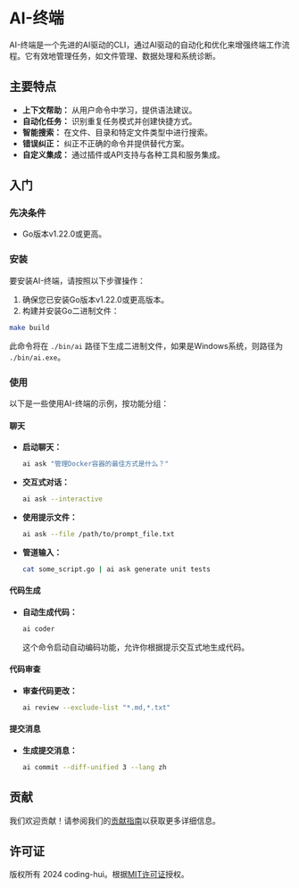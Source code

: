 # AI-终端

AI-终端是一个先进的AI驱动的CLI，通过AI驱动的自动化和优化来增强终端工作流程。它有效地管理任务，如文件管理、数据处理和系统诊断。

## 主要特点

- **上下文帮助：** 从用户命令中学习，提供语法建议。
- **自动化任务：** 识别重复任务模式并创建快捷方式。
- **智能搜索：** 在文件、目录和特定文件类型中进行搜索。
- **错误纠正：** 纠正不正确的命令并提供替代方案。
- **自定义集成：** 通过插件或API支持与各种工具和服务集成。

## 入门

### 先决条件

- Go版本v1.22.0或更高。

### 安装

要安装AI-终端，请按照以下步骤操作：

1. 确保您已安装Go版本v1.22.0或更高版本。
2. 构建并安装Go二进制文件：

```sh
make build
```

此命令将在 `./bin/ai` 路径下生成二进制文件，如果是Windows系统，则路径为 `./bin/ai.exe`。

### 使用

以下是一些使用AI-终端的示例，按功能分组：

#### 聊天

- **启动聊天：**
  ```sh
  ai ask "管理Docker容器的最佳方式是什么？"
  ```

- **交互式对话：**
  ```sh
  ai ask --interactive
  ```

- **使用提示文件：**
  ```sh
  ai ask --file /path/to/prompt_file.txt
  ```

- **管道输入：**
  ```sh
  cat some_script.go | ai ask generate unit tests
  ```

#### 代码生成

- **自动生成代码：**
  ```sh
  ai coder
  ```
  这个命令启动自动编码功能，允许你根据提示交互式地生成代码。

#### 代码审查

- **审查代码更改：**
  ```sh
  ai review --exclude-list "*.md,*.txt"
  ```

#### 提交消息

- **生成提交消息：**
  ```sh
  ai commit --diff-unified 3 --lang zh
  ```

## 贡献

我们欢迎贡献！请参阅我们的[贡献指南](CONTRIBUTING_zh.md)以获取更多详细信息。

## 许可证

版权所有 2024 coding-hui。根据[MIT许可证](LICENSE)授权。

